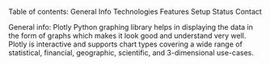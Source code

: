 Table of contents:
General Info
Technologies
Features
Setup
Status
Contact

General info:
Plotly Python graphing library helps in displaying the data in the form of graphs which makes it look good and understand very well. 
Plotly is interactive and supports chart types covering a wide range of statistical, financial, geographic, scientific, and 3-dimensional use-cases.


